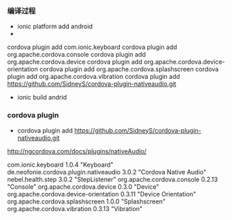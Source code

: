 ###  编译过程

- ionic platform add android
- 
cordova plugin add com.ionic.keyboard
cordova plugin add org.apache.cordova.console
cordova plugin add org.apache.cordova.device
cordova plugin add org.apache.cordova.device-orientation
cordova plugin add org.apache.cordova.splashscreen
cordova plugin add org.apache.cordova.vibration
cordova plugin add https://github.com/SidneyS/cordova-plugin-nativeaudio.git  


- ionic build andrid

### cordova plugin

- cordova plugin add https://github.com/SidneyS/cordova-plugin-nativeaudio.git  
 
http://ngcordova.com/docs/plugins/nativeAudio/



com.ionic.keyboard 1.0.4 "Keyboard"
de.neofonie.cordova.plugin.nativeaudio 3.0.2 "Cordova Native Audio"
nebel.health.step 3.0.2 "StepListener"
org.apache.cordova.console 0.2.13 "Console"
org.apache.cordova.device 0.3.0 "Device"
org.apache.cordova.device-orientation 0.3.11 "Device Orientation"
org.apache.cordova.splashscreen 1.0.0 "Splashscreen"
org.apache.cordova.vibration 0.3.13 "Vibration"
